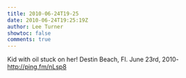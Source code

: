 ```yaml
---
title: 2010-06-24T19-25
date: 2010-06-24T19:25:19Z
author: Lee Turner
showtoc: false
comments: true
---
```


Kid with oil stuck on her! Destin Beach, Fl. June 23rd, 2010- http://ping.fm/nLsp8

